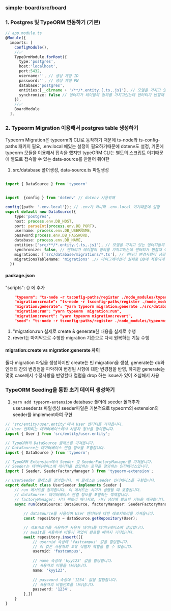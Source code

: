 ### simple-board/src/board


### 1. Postgres 및 TypeORM 연동하기 (기본)
```typescript
// app.module.ts
@Module({
  imports: [
    ConfigModule(),
    //✅
    TypeOrmModule.forRoot({
      type:'postgres',
      host:'localhost',
      port:5432,
      username:'', // 생성 계정 ID
      password:'', // 생성 계정 PW
      database:'postgres',
      entities:[__dirname + '/**/*.entity.{.ts,.js}'], // 모델을 가지고 있는 엔터티들의 위치
      synchronize: false // 엔터티가 테이블의 정의를 가지고있는데 엔터티가 변할때 이 변환값을 실제 DB에 반영할건지,(false 추천)
    }),
    //✅
    BoardModule
  ],
```

### 2. Typeorm Migration 이용해서 postgres table 생성하기
Typeorm Migration은 typeorm의 CLI로 동작하기 때문에 ts-node와 ts-config-paths 패키지 필요, .env.local 에있는 설정이 필요하기때문에 dotenv도 설정, 기존에 typeorm 모듈을 이용해서 접속을 했지만 typeORM CLI는 별도의 스크립트 이기때문에 별도로 접속할 수 있는 data-source를 만들어 줘야한
1. src/database 폴더생성, data-source.ts 파일생성
```typescript

import { DataSource } from 'typeorm'


import  {config } from 'dotenv' // dotenv 사용위해

config({path: '.env.local'}); // .env가 아니라 .env.local 이기때문에 설정
export default new DataSource({
    type:'postgres',
    host: process.env.DB_HOST,
    port: parseInt(process.env.DB_PORT),
    username: process.env.DB_USERNAME,
    password:process.env.DB_PASSWORD,
    database: process.env.DB_NAME,
    entities:['src/**/*.entity.{.ts,.js}'], // 모델을 가지고 있는 엔터티들의 위치
    synchronize: false, // 엔터티가 테이블의 정의를 가지고있는데 엔터티가 변할때 이 변환값을 실제 DB에 반영할건지,(false 추천)
    migrations: ['src/database/migrations/*.ts'], // 엔터티 변경사항이 생길 경우 이변경 사항에 대한 변경점들을 파일로 생성하여 저장하게 되는데 이파일들이 어디에 저장될지에 대한 경로
    migrationsTableName: 'migrations' ,// 마이그레이션이 실제로 DB에 적용되게 되면 적용한 내용에 대한 내용들이 기록이 되는데 이테이블에 대한 내용도 정의하기 위해
  })
```
#### package.json
"scripts": {} 에 추가
```json
    "typeorm": "ts-node -r tsconfig-paths/register ./node_modules/typeorm/cli.js --dataSource ./src/database/data-source.ts",
    "migration:create": "ts-node -r tsconfig-paths/register ./node_modules/typeorm/cli.js migration:create ./src/database/migrations/Migration",
    "migration:generate": "yarn typeorm migration:generate ./src/database/migrations/Migration",
    "migration:run": "yarn typeorm  migration:run",
    "migration:revert": "yarn typeorm migration:revert",
    "seed": "ts-node -r tsconfig-paths/register ./node_modules/typeorm-extension/bin/cli.cjs seed:run",
```
1. "migration:run 실제로 create & generate한 내용을 실제로 수행
2. revert는 마지막으로 수행한 migration 기준으로 다시 원복하는 기능 수행
#### migration:create vs migration:generate 차이
둘다 migration 파일을 생성하지만 create는 빈 migration을 생성, generate는 db와 엔터티 간의 변경점을 파악하여 변경된 사항에 대한 변경점을 반영, 하지만 generate는 몇몇 case에서 수정사항을 반영할때 컬럼을 drop 하는 issue가 있어 조심해서 사용

### TypeORM Seeding을 통한 초기 데이터 생성하기
1. `yarn add typeorm-extension`
database 폴더에 seeder 폴더추가 user.seeder.ts 파일생성
seeder파일은 기본적으로 typeorm의 extension의 seeder를 implement하여 구현
```typescript
// 'src/entity/user.entity'에서 User 엔티티를 가져옵니다.
// User 엔티티는 데이터베이스에서 사용자 정보를 정의합니다.
import { User } from 'src/entity/user.entity';

// TypeORM의 DataSource 클래스를 가져옵니다.
// DataSource는 데이터베이스 연결 정보를 포함합니다.
import { DataSource } from 'typeorm';

// TypeORM Extension에서 Seeder 및 SeederFactoryManager를 가져옵니다.
// Seeder는 데이터베이스에 데이터를 삽입하는 로직을 정의하는 인터페이스입니다.
import { Seeder, SeederFactoryManager } from 'typeorm-extension';

// UserSeeder 클래스를 정의합니다. 이 클래스는 Seeder 인터페이스를 구현합니다.
export default class UserSeeder implements Seeder {
    // run 메서드를 정의합니다. 이 메서드는 시더가 실행될 때 호출됩니다.
    // dataSource: 데이터베이스 연결 정보를 포함하는 객체입니다.
    // factoryManager: 시더 팩토리 매니저로, 시더 생성에 필요한 기능을 제공합니다.
    async run(dataSource: DataSource, factoryManager: SeederFactoryManager): Promise<any> {
        
        // dataSource를 사용하여 User 엔티티에 대한 레포지토리를 가져옵니다.
        const repository = dataSource.getRepository(User);

        // 레포지토리를 사용하여 사용자 데이터를 데이터베이스에 삽입합니다.
        // await를 사용하여 비동기 작업이 완료될 때까지 기다립니다.
        await repository.insert([{
            // usernid 속성에 'fastcampus' 값을 할당합니다.
            // 이 값은 사용자의 고유 식별자 역할을 할 수 있습니다.
            usernid: 'fastcampus',
            
            // name 속성에 'kyy123' 값을 할당합니다.
            // 사용자의 이름을 나타냅니다.
            name: 'kyy123',
            
            // password 속성에 '1234' 값을 할당합니다.
            // 사용자의 비밀번호를 나타냅니다.
            password: '1234',
        },])
    }
}

```
